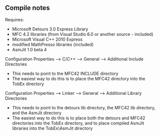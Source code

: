 ## Compile notes

Requires:
- Microsoft Detours 3.0 Express Library
- MFC 4.2 libraries (from Visual Studio 6.0 or another source - included)
- Microsoft Visual C++ 2010 Express
- modified MathPresso libraries (included)
- AsmJit 1.0 beta 4

Configuration Properties --> C/C++ --> General --> Additional Include Directories
- This needs to point to the MFC42 INCLUDE directory
- The easiest way to do this is to place the MFC42 directory into the TobEx directory

Configuration Properties --> Linker --> General --> Additional Library Directories
- This needs to point to the detours lib directory, the MFC42 lib directory, and the AsmJit directory
- The easiest way to do this is to place both the detours and MFC42 directories into the TobEx directory, and to place compiled AsmJit libraries into the TobEx\AsmJit directory
